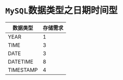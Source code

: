 # `MySQL`数据类型之日期时间型

| 数据类型  | 存储需求 |
| --------- | -------- |
| YEAR      | 1        |
| TIME      | 3        |
| DATE      | 3        |
| DATETIME  | 8        |
| TIMESTAMP | 4        |


